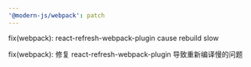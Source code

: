 ```yaml
---
'@modern-js/webpack': patch
---
```


fix(webpack): react-refresh-webpack-plugin cause rebuild slow

fix(webpack): 修复 react-refresh-webpack-plugin 导致重新编译慢的问题
